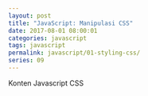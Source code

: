 ```yaml
---
layout: post
title: "JavaScript: Manipulasi CSS"
date: 2017-08-01 08:00:01
categories: javascript
tags: javascript
permalink: javascript/01-styling-css/
series: 09
---
```


Konten Javascript CSS